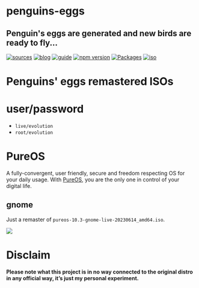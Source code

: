 penguins-eggs
=============

## Penguin&#39;s eggs are generated and new birds are ready to fly...
[![sources](https://img.shields.io/badge/github-sources-cyan)](https://github.com/pieroproietti/penguins-eggs)
[![blog](https://img.shields.io/badge/blog-penguin's%20eggs-cyan)](https://penguins-eggs.net)
[![guide](https://img.shields.io/badge/guide-penguin's%20eggs-cyan)](https://penguins-eggs.net/docs/Tutorial/eggs-users-guide)
[![npm version](https://img.shields.io/npm/v/penguins-eggs.svg)](https://npmjs.org/package/penguins-eggs)
[![Packages](https://img.shields.io/badge/packages-blue)](https://sourceforge.net/projects/penguins-eggs/files/Packages)
[![iso](https://img.shields.io/badge/iso-images-cyan)](https://sourceforge.net/projects/penguins-eggs/files/ISOS)


# Penguins' eggs remastered ISOs

# user/password
* ```live/evolution```
* ```root/evolution```

# PureOS
A fully-convergent, user friendly, secure and freedom respecting OS for your daily usage.
With [PureOS](https://pureos.net/), you are the only one in control of your digital life.


##  **gnome**
Just a remaster of `pureos-10.3-gnome-live-20230614_amd64.iso`.

![](https://pureos.net/images/pureos-header-cropped.png)


# Disclaim

__Please note what this project is in no way connected to the original distro in any official way, it’s just my personal experiment.__
